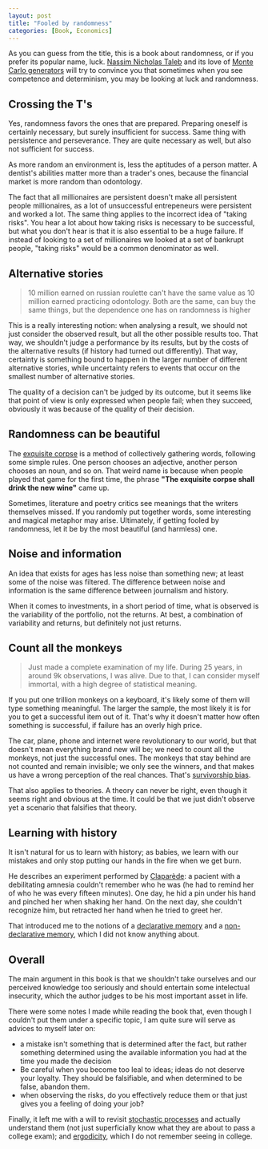 ```yaml
---
layout: post
title: "Fooled by randomness"
categories: [Book, Economics]
---
```


As you can guess from the title, this is a book about randomness, or if you prefer its popular name, luck. [Nassim Nicholas Taleb](https://pt.wikipedia.org/wiki/Nassim_Nicholas_Taleb) and its love of [Monte Carlo generators](https://en.wikipedia.org/wiki/Monte_Carlo_method) will try to convince you that sometimes when you see competence and determinism, you may be looking at luck and randomness.

## Crossing the T's

Yes, randomness favors the ones that are prepared. Preparing oneself is certainly necessary, but surely insufficient for success. Same thing with persistence and perseverance. They are quite necessary as well, but also not sufficient for success.

As more random an environment is, less the aptitudes of a person matter. A dentist's abilities matter more than a trader's ones, because the financial market is more random than odontology.

The fact that all millionaires are persistent doesn't make all persistent people millionaires, as a lot of unsuccessful entrepeneurs were persistent and worked a lot. The same thing applies to the incorrect idea of "taking risks". You hear a lot about how taking risks is necessary to be successful, but what you don't hear is that it is also essential to be a huge failure. If instead of looking to a set of millionaires we looked at a set of bankrupt people, "taking risks" would be a common denominator as well.

## Alternative stories

> 10 million earned on russian roulette can't have the same value as 10 million earned practicing odontology. Both are the same, can buy the same things, but the dependence one has on randomness is higher

This is a really interesting notion: when analysing a result, we should not just consider the observed result, but all the other possible results too. That way, we shouldn't judge a performance by its results, but by the costs of the alternative results (if history had turned out differently). That way, certainty is something bound to happen in the larger number of different alternative stories, while uncertainty refers to events that occur on the smallest number of alternative stories.

The quality of a decision can't be judged by its outcome, but it seems like that point of view is only expressed when people fail; when they succeed, obviously it was because of the quality of their decision.

## Randomness can be beautiful

The [exquisite corpse](https://en.wikipedia.org/wiki/Exquisite_corpse) is a method of collectively gathering words, following some simple rules. One person chooses an adjective, another person chooses an noun, and so on. That weird name is because when people played that game for the first time, the phrase **"The exquisite corpse shall drink the new wine"** came up.

Sometimes, literature and poetry critics see meanings that the writers themselves missed. If you randomly put together words, some interesting and magical metaphor may arise. Ultimately, if getting fooled by randomness, let it be by the most beautiful (and harmless) one.

## Noise and information

An idea that exists for ages has less noise than something new; at least some of the noise was filtered. The difference between noise and information is the same difference between journalism and history.

When it comes to investments, in a short period of time, what is observed is the variability of the portfolio, not the returns. At best, a combination of variability and returns, but definitely not just returns.

## Count all the monkeys

> Just made a complete examination of my life. During 25 years, in around 9k observations, I was alive. Due to that, I can consider myself immortal, with a high degree of statistical meaning.

If you put one trillion monkeys on a keyboard, it's likely some of them will type something meaningful. The larger the sample, the most likely it is for you to get a successful item out of it. That's why it doesn't matter how often something is successful, if failure has an overly high price. 

The car, plane, phone and internet were revolutionary to our world, but that doesn't mean everything brand new will be; we need to count all the monkeys, not just the successful ones. The monkeys that stay behind are not counted and remain invisible; we only see the winners, and that makes us have a wrong perception of the real chances. That's [survivorship bias](https://en.wikipedia.org/wiki/Survivorship_bias).

That also applies to theories. A theory can never be right, even though it seems right and obvious at the time. It could be that we just didn't observe yet a scenario that falsifies that theory.

## Learning with history

It isn't natural for us to learn with history; as babies, we learn with our mistakes and only stop putting our hands in the fire when we get burn.

He describes an experiment performed by [Claparède](https://pt.wikipedia.org/wiki/%C3%89douard_Clapar%C3%A8de): a pacient with a debilitating amnesia couldn't remember who he was (he had to remind her of who he was every fifteen minutes). One day, he hid a pin under his hand and pinched her when shaking her hand. On the next day, she couldn't recognize him, but retracted her hand when he tried to greet her.

That introduced me to the notions of a [declarative memory](https://www.sciencedirect.com/topics/neuroscience/declarative-memory) and a [non-declarative memory](https://www.sciencedirect.com/topics/psychology/nondeclarative-memory), which I did not know anything about.

## Overall

The main argument in this book is that we shouldn't take ourselves and our perceived knowledge too seriously and should entertain some intelectual insecurity, which the author judges to be his most important asset in life.

There were some notes I made while reading the book that, even though I couldn't put them under a specific topic, I am quite sure will serve as advices to myself later on:
- a mistake isn't something that is determined after the fact, but rather something determined using the available information you had at the time you made the decision
- Be careful when you become too leal to ideas; ideas do not deserve your loyalty. They should be falsifiable, and when determined to be false, abandon them.
- when observing the risks, do you effectively reduce them or that just gives you a feeling of doing your job?

Finally, it left me with a will to revisit [stochastic processes](https://en.wikipedia.org/wiki/Stochastic_process) and actually understand them (not just superficially know what they are about to pass a college exam); and [ergodicity](https://en.wikipedia.org/wiki/Ergodicity), which I do not remember seeing in college.